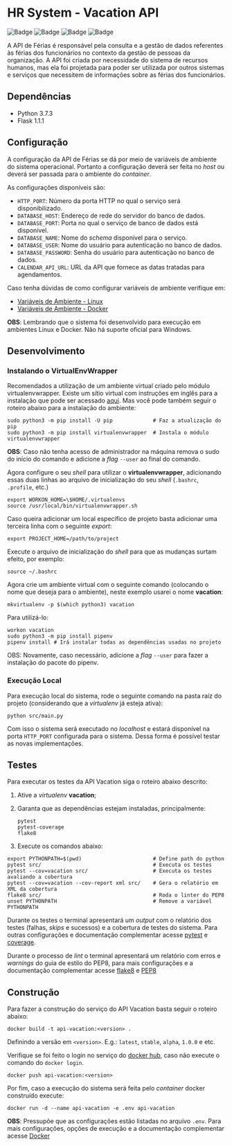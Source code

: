 # HR System - Vacation API

![Badge](https://img.shields.io/badge/example-ok-brightgreen?style=flat-square)
![Badge](https://img.shields.io/badge/build-ok-brightgreen?style=flat-square)
![Badge](https://img.shields.io/badge/tests-ok-brightgreen?style=flat-square)
![Badge](https://img.shields.io/badge/quality-50%25-orange?style=flat-square)

A API de Férias é responsável pela consulta e a gestão de dados referentes às
férias dos funcionários no contexto da gestão de pessoas da organização.
A API foi criada por necessidade do sistema de recursos humanos, mas ela foi
projetada para poder ser utilizada por outros sistemas e serviços que necessitem
de informações sobre as férias dos funcionários.

## Dependências

- Python 3.7.3
- Flask 1.1.1

## Configuração

A configuração da API de Férias se dá por meio de variáveis de ambiente do
sistema operacional. Portanto a configuração deverá ser feita no _host_ ou
deverá ser passada para o ambiente do _container_.

As configurações disponíveis são:

- `HTTP_PORT`: Número da porta HTTP no qual o serviço será disponibilizado.
- `DATABASE_HOST`: Endereço de rede do servidor do banco de dados.
- `DATABASE_PORT`: Porta no qual o serviço de banco de dados está disponível.
- `DATABASE_NAME`: Nome do _schema_ disponível para o serviço.
- `DATABASE_USER`: Nome do usuário para autenticação no banco de dados.
- `DATABASE_PASSWORD`: Senha do usuário para autenticação no banco de dados.
- `CALENDAR_API_URL`: URL da API que fornece as datas tratadas para agendamentos.

Caso tenha dúvidas de como configurar variáveis de ambiente verifique em:

- [Variáveis de Ambiente - Linux](https://www.digitalocean.com/community/tutorials/how-to-read-and-set-environmental-and-shell-variables-on-a-linux-vps)
- [Variáveis de Ambiente - Docker](https://serverascode.com/2014/05/29/environment-variables-with-docker.html)

**OBS**: Lembrando que o sistema foi desenvolvido para execução em ambientes Linux
e Docker. Não há suporte oficial para Windows.

## Desenvolvimento

### Instalando o VirtualEnvWrapper

Recomendados a utilização de um ambiente virtual criado pelo módulo
virtualenvwrapper. Existe um sítio virtual com instruções em inglês para a
instalação que pode ser acessado
[aqui](https://virtualenvwrapper.readthedocs.io/en/latest/install.html).
Mas você pode também seguir o roteiro abaixo para a instalação do ambiente:

```shell
sudo python3 -m pip install -U pip             # Faz a atualização do pip
sudo python3 -m pip install virtualenvwrapper  # Instala o módulo virtualenvwrapper
```

**OBS**: Caso não tenha acesso de administrador na máquina remova o sudo do
início do comando e adicione a _flag_ `--user` ao final do comando.

Agora configure o seu _shell_ para utilizar o **virtualenvwrapper**, adicionando essas
duas linhas ao arquivo de inicialização do seu _shell_ (`.bashrc`, `.profile`, etc.)

```shell
export WORKON_HOME=\$HOME/.virtualenvs
source /usr/local/bin/virtualenvwrapper.sh
```

Caso queira adicionar um local específico de projeto basta adicionar uma
terceira linha com o seguinte _export_:

```shell
export PROJECT_HOME=/path/to/project
```

Execute o arquivo de inicialização do _shell_ para que as mudanças surtam
efeito, por exemplo:

```shell
source ~/.bashrc
```

Agora crie um ambiente virtual com o seguinte comando (colocando o nome que
deseja para o ambiente), neste exemplo usarei o nome **vacation**:

```shell
mkvirtualenv -p $(which python3) vacation
```

Para utilizá-lo:

```shell
workon vacation
sudo python3 -m pip install pipenv
pipenv install # Irá instalar todas as dependências usadas no projeto
```

OBS: Novamente, caso necessário, adicione a _flag_ `--user` para fazer a
instalação do pacote do pipenv.

### Execução Local

Para execução local do sistema, rode o seguinte comando na pasta raíz do projeto
(considerando que a _virtualenv_ já esteja ativa):

```shell
python src/main.py
```

Com isso o sistema será executado no _localhost_ e estará disponível na porta
`HTTP_PORT` configurada para o sistema. Dessa forma é possível testar as novas
implementações.

## Testes

Para executar os testes da API Vacation siga o roteiro abaixo descrito:

1.  Ative a _virtualenv_ **vacation**;
2.  Garanta que as dependências estejam instaladas, principalmente:

        pytest
        pytest-coverage
        flake8

3.  Execute os comandos abaixo:

```shell
export PYTHONPATH=$(pwd)                       # Define path do python
pytest src/                                    # Executa os testes
pytest --cov=vacation src/                     # Executa os testes avaliando a cobertura
pytest --cov=vacation --cov-report xml src/    # Gera o relatório em XML da cobertura
flake8 src/                                    # Roda o linter do PEP8
unset PYTHONPATH                               # Remove a variável PYTHONPATH
```

Durante os testes o terminal apresentará um _output_ com o relatório dos testes
(falhas, _skips_ e sucessos) e a cobertura de testes do sistema. Para outras
configurações e documentação complementar acesse [pytest](https://pytest.org/en/latest/)
e [coverage](https://pytest-cov.readthedocs.io/en/latest/).

Durante o processo de _lint_ o terminal apresentará um relatório com erros e
_warnings_ do guia de estilo do PEP8, para mais configurações e a documentação
complementar acesse [flake8](http://flake8.pycqa.org/en/latest/index.html#quickstart)
e [PEP8](https://www.python.org/dev/peps/pep-0008/)

## Construção

Para fazer a construção do serviço do API Vacation basta seguir o roteiro abaixo:

```shell
docker build -t api-vacation:<version> .
```

Definindo a versão em `<version>`. E.g.: `latest`, `stable`, `alpha`, `1.0.0` e etc.

Verifique se foi feito o login no serviço do [docker hub](https://hub.docker.com/),
caso não execute o comando do `docker login`.

```shell
docker push api-vacation:<version>
```

Por fim, caso a execução do sistema será feita pelo _container_ docker construído
execute:

```shell
docker run -d --name api-vacation -e .env api-vacation
```

**OBS**: Pressupõe que as configurações estão listadas no arquivo `.env`. Para
mais configurações, opções de execução e a documentação complementar acesse [Docker](https://docs.docker.com/)
